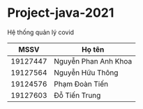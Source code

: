 # Project-java-2021

Hệ thống quản lý covid

| MSSV     | Họ tên               |
|----------|----------------------|
| 19127447 | Nguyễn Phan Anh Khoa |
| 19127564 | Nguyễn Hữu Thông     |
| 19124576 | Phạm Đoàn Tiến       |
| 19127603 | Đỗ Tiến Trung        |
